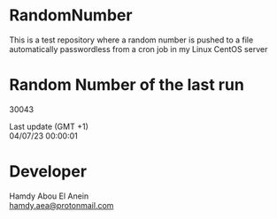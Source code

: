 # RandomNumber    
This is a test repository where a random number is pushed to a file automatically passwordless from a cron job in my Linux CentOS server    
# Random Number of the last run   
30043
      
Last update (GMT +1)    
04/07/23 00:00:01
# Developer    
Hamdy Abou El Anein   
hamdy.aea@protonmail.com

